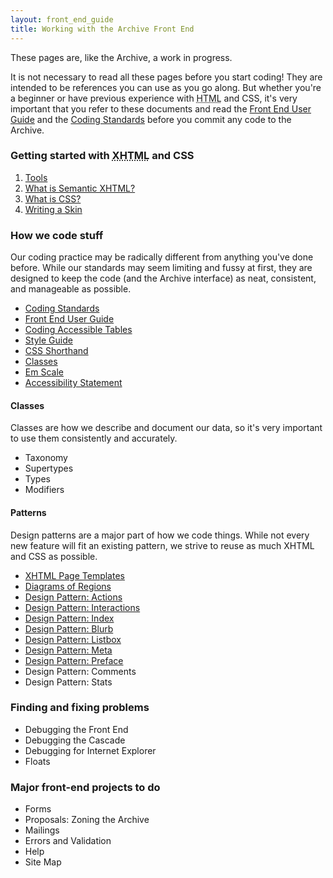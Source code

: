 ```yaml
---
layout: front_end_guide
title: Working with the Archive Front End
---
```

These pages are, like the Archive, a work in progress.

It is not necessary to read all these pages before you start coding! They are intended to be references you can use as you go along. But whether you're a beginner or have previous experience with <abbr title="HyperText Markup Language">HTML</abbr> and <abrr title="Cascading Style Sheets">CSS</abbr>, it's very important that you refer to these documents and read the [Front End User Guide](front-end-user-guide) and the [Coding Standards](coding-standards) before you commit any code to the Archive.

### Getting started with <abbr title="eXtensible HyperText Markup Language">XHTML</abbr> and CSS

1.  [Tools](tools)
2.  [What is Semantic XHTML?](semantic-xhtml)
3.  [What is CSS?](css)
4.  [Writing a Skin](writing-a-skin)
				
### How we code stuff

Our coding practice may be radically different from anything you've done before. While our standards may seem limiting and fussy at first, they are designed to keep the code (and the Archive interface) as neat, consistent, and manageable as possible.

* [Coding Standards](coding-standards)
* [Front End User Guide](front-end-user-guide)
* [Coding Accessible Tables](coding-accessible-tables)
* [Style Guide](style-guide)
* [CSS Shorthand](css-shorthand)
* [Classes](classes)
* [Em Scale](em-scale)
* [Accessibility Statement](accessibility-statement)

#### Classes

Classes are how we describe and document our data, so it's very important to use them consistently and accurately.

* Taxonomy
* Supertypes
* Types
* Modifiers

#### Patterns

Design patterns are a major part of how we code things. While not every new feature will fit an existing pattern, we strive to reuse as much XHTML and CSS as possible. 

* [XHTML Page Templates](patterns-xhtml-page-templates)
* [Diagrams of Regions](patterns-regions)
* [Design Pattern: Actions](patterns-actions)
* [Design Pattern: Interactions](patterns-interactions)
* [Design Pattern: Index](patterns-index)
* [Design Pattern: Blurb](patterns-blurb)
* [Design Pattern: Listbox](patterns-listbox)
* [Design Pattern: Meta](patterns-meta)
* [Design Pattern: Preface](patterns-preface)
* Design Pattern: Comments
* Design Pattern: Stats

### Finding and fixing problems

* Debugging the Front End
* Debugging the Cascade
* Debugging for Internet Explorer
* Floats

### Major front-end projects to do

* Forms
* Proposals: Zoning the Archive
* Mailings
* Errors and Validation
* Help
* Site Map
